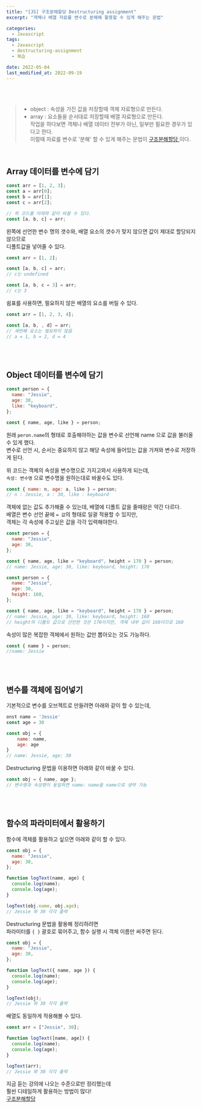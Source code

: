 ```yaml
---
title: "[JS] 구조분해할당 Destructuring assignment"
excerpt: "객체나 배열 자료를 변수로 분해해 활용할 수 있게 해주는 문법"

categories:
  - Javascript
tags:
  - Javascript
  - destructuring-assignment
  - 복습

date: 2022-05-04
last_modified_at: 2022-09-19
---
```


<br>
<br>

> - object : 속성을 가진 값을 저장할때 객체 자료형으로 만든다.<br>
> - array : 요소들을 순서대로 저장할때 배열 자료형으로 만든다.<br>
>   작업을 하다보면 객체나 배열 데이터 전부가 아닌, 일부만 필요한 경우가 있다고 한다.<br>
>   이럴때 자료를 변수로 '분해' 할 수 있게 해주는 문법이 [ 구조분해할당 ] 이다.

<br>

## Array 데이터를 변수에 담기

```javascript
const arr = [1, 2, 3];
const a = arr[0];
const b = arr[1];
const c = arr[2];

// 위 코드를 아래와 같이 바꿀 수 있다.
const [a, b, c] = arr;
```

왼쪽에 선언한 변수 명의 갯수와, 배열 요소의 갯수가 맞지 않으면 값이 제대로 할당되지 않으므로<br>
디폴트값을 넣어줄 수 있다.

```javascript
const arr = [1, 2];

const [a, b, c] = arr;
// c는 undefined

const [a, b, c = 3] = arr;
// c는 3
```

쉼표를 사용하면, 필요하지 않은 배열의 요소를 버릴 수 있다.

```javascript
const arr = [1, 2, 3, 4];

const [a, b, , d] = arr;
// 세번째 요소는 필요하지 않음
// a = 1, b = 2, d = 4
```

<br>
<br>

## Object 데이터를 변수에 담기

```javascript
const person = {
  name: "Jessie",
  age: 30,
  like: "keyboard",
};

const { name, age, like } = person;
```

원래 `peron.name`의 형태로 호출해야하는 값을 변수로 선언해 name 으로 값을 불러올 수 있게 했다.<br>
변수로 선언 시, 순서는 중요하지 않고 해당 속성에 들어있는 값을 가져와 변수로 저장하게 된다.

위 코드는 객체의 속성을 변수명으로 가지고와서 사용하게 되는데,<br>
`속성: 변수명` 으로 변수명을 원하는대로 바꿀수도 있다.

```javascript
const { name: n, age: a, like } = person;
// n : Jessie, a : 30, like : keyboard
```

객체에 없는 값도 추가해줄 수 있는데, 배열에 디폴트 값을 줄때랑은 약간 다르다.<br>
배열은 변수 선언 끝에 `= 값`의 형태로 일괄 적용할 수 있지만,<br>
객체는 각 속성에 주고싶은 값을 각각 입력해야한다.

```javascript
const person = {
  name: "Jessie",
  age: 30,
};

const { name, age, like = "keyboard", height = 170 } = person;
// name: Jessie, age: 30, like: keyboard, height: 170
```

```javascript
const person = {
  name: "Jessie",
  age: 30,
  height: 160,
};

const { name, age, like = "keyboard", height = 170 } = person;
// name: Jessie, age: 30, like: keyboard, height: 160
// height의 디폴트 값으로 선언한 것은 170이지만, 객체 내부 값이 160이므로 160
```

속성이 많은 복잡한 객체에서 원하는 값만 뽑아오는 것도 가능하다.

```javascript
const { name } = person;
//name: Jessie
```

<br>
<br>

## 변수를 객체에 집어넣기

기본적으로 변수를 오브젝트로 만들려면 아래와 같이 할 수 있는데,

```javascript
onst name = 'Jessie'
const age = 30

const obj = {
    name: name,
    age: age
}
// name: Jessie, age: 30
```

Destructuring 문법을 이용하면 아래와 같이 바꿀 수 있다.

```javascript
const obj = { name, age };
// 변수명과 속성명이 동일하면 name: name을 name으로 생략 가능
```

<br>
<br>

## 함수의 파라미터에서 활용하기

함수에 객체를 활용하고 싶으면 아래와 같이 할 수 있다.

```javascript
const obj = {
  name: "Jessie",
  age: 30,
};

function logText(name, age) {
  console.log(name);
  console.log(age);
}

logText(obj.name, obj.age);
// Jessie 와 30 각각 출력
```

Destructuring 문법을 활용해 정리하려면<br>
파라미터를 `{ }` 괄호로 묶어주고, 함수 실행 시 객체 이름만 써주면 된다.

```javascript
const obj = {
  name: "Jessie",
  age: 30,
};

function logText({ name, age }) {
  console.log(name);
  console.log(age);
}

logText(obj);
// Jessie 와 30 각각 출력
```

배열도 동일하게 적용해볼 수 있다.

```javascript
const arr = ["Jessie", 30];

function logText([name, age]) {
  console.log(name);
  console.log(age);
}

logText(arr);
// Jessie 와 30 각각 출력
```

지금 듣는 강의에 나오는 수준으로만 정리했는데<br>
훨씬 디테일하게 활용하는 방법이 많다!
<br>
[구조분해할당]

[구조분해할당]: https://ko.javascript.info/destructuring-assignment
